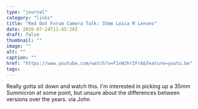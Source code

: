 ```yaml
---
type: "journal"
category: "links"
title: "Red Dot Forum Camera Talk: 35mm Leica M Lenses"
date: 2020-07-24T11:45:28Z
draft: false
thumbnail: ""
image: ""
alt: ""
caption: ""
href: "https://www.youtube.com/watch?v=F2xWJhrIFrA&feature=youtu.be"
tags:
---
```


Really gotta sit down and watch this. I'm interested in picking up a 35mm Summicron at some point, but unsure about the differences between versions over the years. via John
